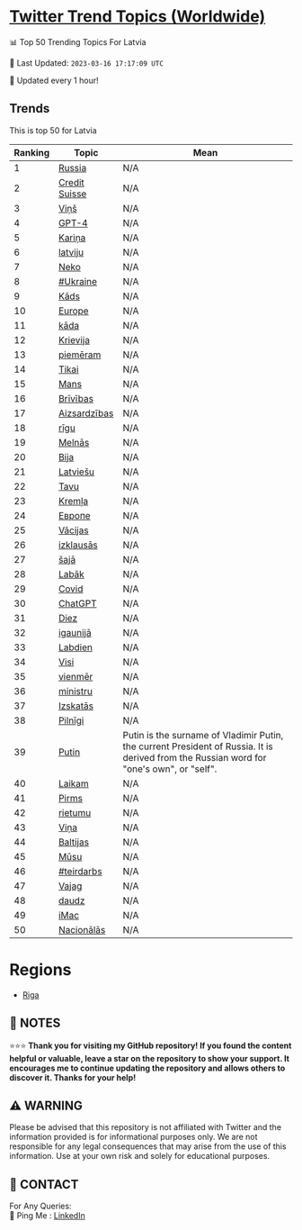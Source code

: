[Twitter Trend Topics (Worldwide)](https://github.com/ErcinDedeoglu/Twitter-Trend-Topics)
==========


📊 Top 50 Trending Topics For Latvia

📆 Last Updated: `2023-03-16 17:17:09 UTC`

🔧 Updated every 1 hour!


## Trends

This is top 50 for Latvia

| Ranking | Topic | Mean |
| ------- | ------------ | ------------ |
| 1 | [Russia](http://twitter.com/search?q=Russia) | N/A |
| 2 | [Credit Suisse](http://twitter.com/search?q=Credit+Suisse) | N/A |
| 3 | [Viņš](http://twitter.com/search?q=Vi%c5%86%c5%a1) | N/A |
| 4 | [GPT-4](http://twitter.com/search?q=GPT-4) | N/A |
| 5 | [Kariņa](http://twitter.com/search?q=Kari%c5%86a) | N/A |
| 6 | [latviju](http://twitter.com/search?q=latviju) | N/A |
| 7 | [Neko](http://twitter.com/search?q=Neko) | N/A |
| 8 | [#Ukraine](http://twitter.com/search?q=%23Ukraine) | N/A |
| 9 | [Kāds](http://twitter.com/search?q=K%c4%81ds) | N/A |
| 10 | [Europe](http://twitter.com/search?q=Europe) | N/A |
| 11 | [kāda](http://twitter.com/search?q=k%c4%81da) | N/A |
| 12 | [Krievija](http://twitter.com/search?q=Krievija) | N/A |
| 13 | [piemēram](http://twitter.com/search?q=piem%c4%93ram) | N/A |
| 14 | [Tikai](http://twitter.com/search?q=Tikai) | N/A |
| 15 | [Mans](http://twitter.com/search?q=Mans) | N/A |
| 16 | [Brīvības](http://twitter.com/search?q=Br%c4%abv%c4%abbas) | N/A |
| 17 | [Aizsardzības](http://twitter.com/search?q=Aizsardz%c4%abbas) | N/A |
| 18 | [rīgu](http://twitter.com/search?q=r%c4%abgu) | N/A |
| 19 | [Melnās](http://twitter.com/search?q=Meln%c4%81s) | N/A |
| 20 | [Bija](http://twitter.com/search?q=Bija) | N/A |
| 21 | [Latviešu](http://twitter.com/search?q=Latvie%c5%a1u) | N/A |
| 22 | [Tavu](http://twitter.com/search?q=Tavu) | N/A |
| 23 | [Kremļa](http://twitter.com/search?q=Krem%c4%bca) | N/A |
| 24 | [Европе](http://twitter.com/search?q=%d0%95%d0%b2%d1%80%d0%be%d0%bf%d0%b5) | N/A |
| 25 | [Vācijas](http://twitter.com/search?q=V%c4%81cijas) | N/A |
| 26 | [izklausās](http://twitter.com/search?q=izklaus%c4%81s) | N/A |
| 27 | [šajā](http://twitter.com/search?q=%c5%a1aj%c4%81) | N/A |
| 28 | [Labāk](http://twitter.com/search?q=Lab%c4%81k) | N/A |
| 29 | [Covid](http://twitter.com/search?q=Covid) | N/A |
| 30 | [ChatGPT](http://twitter.com/search?q=ChatGPT) | N/A |
| 31 | [Diez](http://twitter.com/search?q=Diez) | N/A |
| 32 | [igaunijā](http://twitter.com/search?q=igaunij%c4%81) | N/A |
| 33 | [Labdien](http://twitter.com/search?q=Labdien) | N/A |
| 34 | [Visi](http://twitter.com/search?q=Visi) | N/A |
| 35 | [vienmēr](http://twitter.com/search?q=vienm%c4%93r) | N/A |
| 36 | [ministru](http://twitter.com/search?q=ministru) | N/A |
| 37 | [Izskatās](http://twitter.com/search?q=Izskat%c4%81s) | N/A |
| 38 | [Pilnīgi](http://twitter.com/search?q=Piln%c4%abgi) | N/A |
| 39 | [Putin](http://twitter.com/search?q=Putin) | Putin is the surname of Vladimir Putin, the current President of Russia. It is derived from the Russian word for "one's own", or "self". |
| 40 | [Laikam](http://twitter.com/search?q=Laikam) | N/A |
| 41 | [Pirms](http://twitter.com/search?q=Pirms) | N/A |
| 42 | [rietumu](http://twitter.com/search?q=rietumu) | N/A |
| 43 | [Viņa](http://twitter.com/search?q=Vi%c5%86a) | N/A |
| 44 | [Baltijas](http://twitter.com/search?q=Baltijas) | N/A |
| 45 | [Mūsu](http://twitter.com/search?q=M%c5%absu) | N/A |
| 46 | [#teirdarbs](http://twitter.com/search?q=%23teirdarbs) | N/A |
| 47 | [Vajag](http://twitter.com/search?q=Vajag) | N/A |
| 48 | [daudz](http://twitter.com/search?q=daudz) | N/A |
| 49 | [iMac](http://twitter.com/search?q=iMac) | N/A |
| 50 | [Nacionālās](http://twitter.com/search?q=Nacion%c4%81l%c4%81s) | N/A |



# Regions

* [Riga](</Latvia/Riga.md>)



## 📝 NOTES

⭐⭐⭐ **Thank you for visiting my GitHub repository! If you found the content helpful or valuable, leave a star on the repository to show your support. It encourages me to continue updating the repository and allows others to discover it. Thanks for your help!**


## ⚠️ WARNING

Please be advised that this repository is not affiliated with Twitter and the information provided is for informational purposes only. We are not responsible for any legal consequences that may arise from the use of this information. Use at your own risk and solely for educational purposes.


## 📨 CONTACT

 For Any Queries:  
            🏓 Ping Me : [LinkedIn](https://www.linkedin.com/in/ercindedeoglu/)
